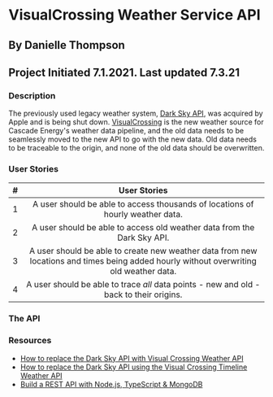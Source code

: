 # VisualCrossing Weather Service API

## By Danielle Thompson

## Project Initiated 7.1.2021. Last updated 7.3.21

### Description

The previously used legacy weather system, [Dark Sky API](https://darksky.net/dev), was acquired by Apple and is being shut down. [VisualCrossing](https://www.visualcrossing.com/weather-api) is the new weather source for Cascade Energy's weather data pipeline, and the old data needs to be seamlessly moved to the new API to go with the new data. Old data needs to be traceable to the origin, and none of the old data should be overwritten.

### User Stories

| #  	|  User Stories 	|
|:-:	|:-:	|
|  1 	|  A user should be able to access thousands of locations of hourly weather data. 	|
|  2 	|  A user should be able to access old weather data from the Dark Sky API. 	|
|  3 	|  A user should be able to create new weather data from new locations and times being added hourly without overwriting old weather data. 	|
|  4 	|  A user should be able to trace _all_ data points - new and old - back to their origins. 	|

### The API



### Resources

- [How to replace the Dark Sky API with Visual Crossing Weather API](https://www.visualcrossing.com/resources/documentation/weather-api/how-to-replace-the-dark-sky-api/)
- [How to replace the Dark Sky API using the Visual Crossing Timeline Weather API](https://www.visualcrossing.com/resources/blog/how-to-replace-the-dark-sky-api-using-the-visual-crossing-timeline-weather-api/)
- [Build a REST API with Node.js, TypeScript & MongoDB](https://tomanagle.medium.com/build-a-rest-api-with-node-js-typescript-mongodb-b6c898d70d61)